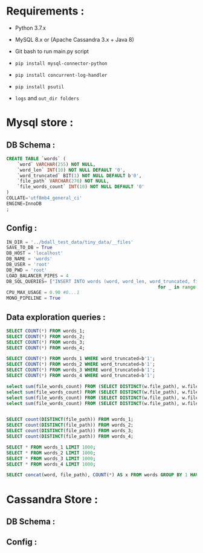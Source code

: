 # Requirements :
- Python 3.7.x
- MySQL 8.x or (Apache Cassandra 3.x + Java 8)
- Git bash to run main.py script
- `pip install mysql-connector-python`
- `pip install concurrent-log-handler`
- `pip install psutil`

- `logs` and `out_dir folders`

# Mysql store :
## DB Schema :
```sql
CREATE TABLE `words` (
	`word` VARCHAR(255) NOT NULL,
	`word_len` INT(10) NOT NULL DEFAULT '0',
	`word_truncated` BIT(1) NOT NULL DEFAULT b'0',
	`file_path` VARCHAR(270) NOT NULL,
	`file_words_count` INT(10) NOT NULL DEFAULT '0'
)
COLLATE='utf8mb4_general_ci'
ENGINE=InnoDB
;
```
## Config :
```python
IN_DIR = '../bdall_test_data/tiny_data/__files'
SAVE_TO_DB = True
DB_HOST = 'localhost'
DB_NAME = 'words'
DB_USER = 'root'
DB_PWD = 'root'
LOAD_BALANCER_PIPES = 4
DB_SQL_QUERIES= ["INSERT INTO words (word, word_len, word_truncated, file_path, file_words_count)  VALUES(%s,%s,%s,%s,%s)" 
                                                        for _ in range(0,LOAD_BALANCER_PIPES)]
CPU_MAX_USAGE = 0.90 #0...1
MONO_PIPELINE = True
```

## Data exploration queries :
```sql
SELECT COUNT(*) FROM words_1;
SELECT COUNT(*) FROM words_2;
SELECT COUNT(*) FROM words_3;
SELECT COUNT(*) FROM words_4;

SELECT COUNT(*) FROM words_1 WHERE word_truncated=b'1';
SELECT COUNT(*) FROM words_2 WHERE word_truncated=b'1';
SELECT COUNT(*) FROM words_3 WHERE word_truncated=b'1';
SELECT COUNT(*) FROM words_4 WHERE word_truncated=b'1';

select sum(file_words_count) FROM (SELECT DISTINCT(w.file_path), w.file_words_count FROM words_1 AS w) AS X;
select sum(file_words_count) FROM (SELECT DISTINCT(w.file_path), w.file_words_count FROM words_2 AS w) AS X;
select sum(file_words_count) FROM (SELECT DISTINCT(w.file_path), w.file_words_count FROM words_3 AS w) AS X;
select sum(file_words_count) FROM (SELECT DISTINCT(w.file_path), w.file_words_count FROM words_4 AS w) AS X;


SELECT count(DISTINCT(file_path)) FROM words_1;
SELECT count(DISTINCT(file_path)) FROM words_2;
SELECT count(DISTINCT(file_path)) FROM words_3;
SELECT count(DISTINCT(file_path)) FROM words_4;

SELECT * FROM words_1 LIMIT 1000;
SELECT * FROM words_2 LIMIT 1000;
SELECT * FROM words_3 LIMIT 1000;
SELECT * FROM words_4 LIMIT 1000;

SELECT concat(word, file_path), COUNT(*) AS x FROM words GROUP BY 1 HAVING X>1; 
```

# Cassandra Store :
## DB Schema :
## Config :
